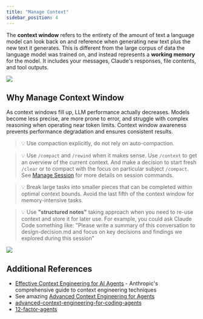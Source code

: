 ```yaml
---
title: "Manage Context"
sidebar_position: 4
---
```


The **context window** refers to the entirety of the amount of text a language model can look back on and reference when generating new text plus the new text it generates. This is different from the large corpus of data the language model was trained on, and instead represents a **working memory** for the model. It includes your messages, Claude's responses, file contents, and tool outputs. 

![](/img/context1.png)

## Why Manage Context Window

As context windows fill up, LLM performance actually decreases. Models become less precise, are more prone to error, and struggle with complex reasoning when operating near token limits. Context window awareness prevents performance degradation and ensures consistent results.

> 💡 Use compaction explicitly, do not rely on auto-compaction.

> 💡 Use `/compact` and `/rewind` when it makes sense. Use `/context` to get an overview of the current context. And make a decision to start fresh `/clear` or to compact with the focus on particular subject `/compact`. See [Manage Session](/tips-and-tricks/manage-sessions) for more details on session commands.

> 💡 Break large tasks into smaller pieces that can be completed within optimal context bounds. Avoid the last fifth of the context window for memory-intensive tasks.

> 💡 Use **"structured notes"** taking approach when you need to re-use context and store it for later use. For example, you could ask Claude Code something like: "Please write a summary of this conversation to design-decision.md and focus on key decisions and findings we explored during this session"

![](/img/context2.png)

## Additional References

- [Effective Context Engineering for AI Agents](https://www.anthropic.com/engineering/effective-context-engineering-for-ai-agents) - Anthropic's comprehensive guide to context engineering techniques
- See amazing [Advanced Context Engineering for Agents](https://www.youtube.com/watch?v=IS_y40zY-hc)
- [advanced-context-engineering-for-coding-agents](https://github.com/humanlayer/advanced-context-engineering-for-coding-agents)
- [12-factor-agents](https://github.com/humanlayer/12-factor-agents)